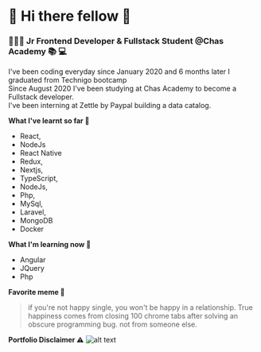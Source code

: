 # 👋 Hi there fellow 🦄 

### 👩🏽‍💻 Jr Frontend Developer & Fullstack Student @Chas Academy 📚 💻

I've been coding everyday since January 2020 and 6 months later I graduated from Technigo bootcamp \
Since August 2020 I've been studying at Chas Academy to become a Fullstack developer. \
I've been interning at Zettle by Paypal building a data catalog. 


**What I've learnt so far 💭**

* React,
* NodeJs
* React Native
* Redux,
* Nextjs,
* TypeScript,
* NodeJs,
* Php, 
* MySql,
* Laravel,
* MongoDB
* Docker

**What I'm learning now 🤔**
* Angular
* JQuery
* Php

**Favorite meme 🤪**

> if you're not happy single, you won't be happy in a relationship. True happiness comes from closing 100 chrome tabs after solving an obscure programming bug. not from someone else.


**Portfolio Disclaimer ⚠️**
![alt text](https://pbs.twimg.com/media/Eh86sXJWAAENleh.jpg "Logo Title Text 1")


